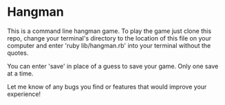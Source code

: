 # Hangman

This is a command line hangman game. To play the game just clone this repo, change your terminal's directory to the location of this file on your computer and enter 'ruby lib/hangman.rb' into your terminal without the quotes.

You can enter 'save' in place of a guess to save your game. Only one save at a time.

Let me know of any bugs you find or features that would improve your experience!